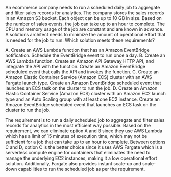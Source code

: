 An ecommerce company needs to run a scheduled daily job to aggregate and filter sales records for analytics. The company stores the sales records in an Amazon S3 bucket. Each object can be up to 10 GB in size. Based on the number of sales events, the job can take up to an hour to complete. The CPU and memory usage of the job are constant and are known in advance. A solutions architect needs to minimize the amount of operational effort that is needed for the job to run. Which solution meets these requirements? 

A. Create an AWS Lambda function that has an Amazon EventBridge notification. Schedule the EventBridge event to run once a day. 
B. Create an AWS Lambda function. Create an Amazon API Gateway HTTP API, and integrate the API with the function. Create an Amazon EventBridge scheduled event that calls the API and invokes the function. 
C. Create an Amazon Elastic Container Service (Amazon ECS) cluster with an AWS Fargate launch type. Create an Amazon EventBridge scheduled event that launches an ECS task on the cluster to run the job. 
D. Create an Amazon Elastic Container Service (Amazon ECS) cluster with an Amazon EC2 launch type and an Auto Scaling group with at least one EC2 instance. Create an Amazon EventBridge scheduled event that launches an ECS task on the cluster to run the job.

The requirement is to run a daily scheduled job to aggregate and filter sales records for analytics in the most efficient way possible. Based on the requirement, we can eliminate option A and B since they use AWS Lambda which has a limit of 15 minutes of execution time, which may not be sufficient for a job that can take up to an hour to complete. 
Between options C and D, option C is the better choice since it uses AWS Fargate which is a serverless compute engine for containers that eliminates the need to manage the underlying EC2 instances, making it a low operational effort solution. Additionally, Fargate also provides instant scale-up and scale-down capabilities to run the scheduled job as per the requirement.